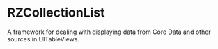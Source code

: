 RZCollectionList
================

A framework for dealing with displaying data from Core Data and other sources in UITableViews.